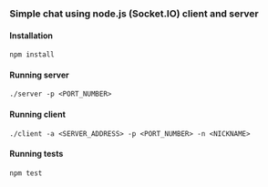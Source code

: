 ### Simple chat using node.js (Socket.IO) client and server

#### Installation
`npm install`

#### Running server
`./server -p <PORT_NUMBER>`

#### Running client
`./client -a <SERVER_ADDRESS> -p <PORT_NUMBER> -n <NICKNAME>`

#### Running tests
`npm test`
